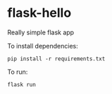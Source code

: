 # flask-hello
Really simple flask app

To install dependencies:
```
pip install -r requirements.txt
```

To run:
```
flask run
```
